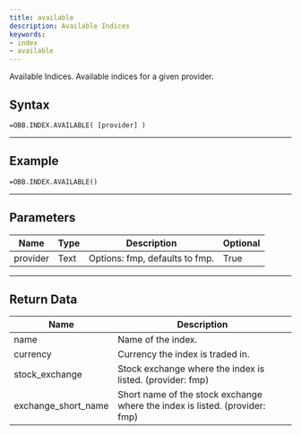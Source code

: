 ```yaml
---
title: available
description: Available Indices
keywords: 
- index
- available
---
```


<!-- markdownlint-disable MD041 -->

Available Indices. Available indices for a given provider.

## Syntax

```excel wordwrap
=OBB.INDEX.AVAILABLE( [provider] )
```

---

## Example

```excel wordwrap
=OBB.INDEX.AVAILABLE()
```

---

## Parameters

| Name | Type | Description | Optional |
| ---- | ---- | ----------- | -------- |
| provider | Text | Options: fmp, defaults to fmp. | True |

---

## Return Data

| Name | Description |
| ---- | ----------- |
| name | Name of the index.  |
| currency | Currency the index is traded in.  |
| stock_exchange | Stock exchange where the index is listed. (provider: fmp) |
| exchange_short_name | Short name of the stock exchange where the index is listed. (provider: fmp) |
